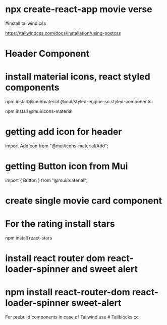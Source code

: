 # npx create-react-app movie verse

#install tailwind css

https://tailwindcss.com/docs/installation/using-postcss

# Header Component

# install material icons, react styled components

npm install @mui/material @mui/styled-engine-sc styled-components

npm install @mui/icons-material

# getting add icon for header

import AddIcon from "@mui/icons-material/Add";

# getting Button icon from Mui

import { Button } from "@mui/material";

# create single movie card component

# For the rating install stars

npm install react-stars

# install react router dom react-loader-spinner and sweet alert

# npm install react-router-dom react-loader-spinner sweet-alert

For prebuild components in case of Tailwind
use # Tailblocks.cc
